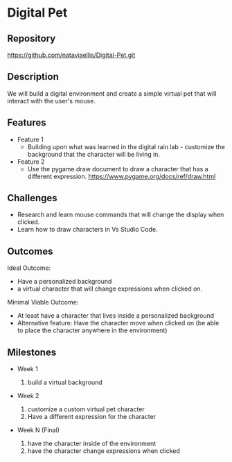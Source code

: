 # Digital Pet

## Repository
https://github.com/nataviaellis/Digital-Pet.git

## Description
We will build a digital environment and create a simple virtual pet that will interact with the user's mouse.


## Features
- Feature 1
	- Building upon what was learned in the digital rain lab - customize the background that the character will be living in.
- Feature 2
	- Use the pygame.draw document to draw a character that has a different expression.
    https://www.pygame.org/docs/ref/draw.html

## Challenges
- Research and learn mouse commands that will change the display when  clicked.
- Learn how to draw characters in Vs Studio Code.

## Outcomes
Ideal Outcome:
- Have a personalized background
- a virtual character that will change expressions when clicked on.

Minimal Viable Outcome:
- At least have a character that lives inside a personalized background
- Alternative feature: Have the character move when clicked on (be able to place the character anywhere in the environment)

## Milestones

- Week 1
  1. build a virtual background

- Week 2
  1. customize a custom virtual pet character
  2. Have a different expression for the character

- Week N (Final)
  1. have the character inside of the environment
  2. have the character change expressions when clicked
